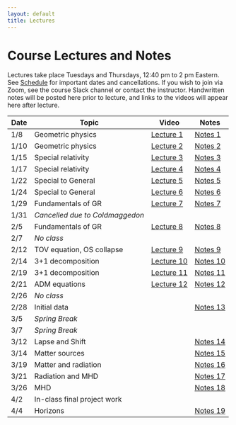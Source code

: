 ```yaml
---
layout: default
title: Lectures
---
```


# Course Lectures and Notes

Lectures take place Tuesdays and Thursdays, 12:40 pm to 2 pm Eastern. See [Schedule](schedule.md) for important dates and cancellations. If you wish to join via Zoom, see the course Slack channel or contact the instructor. Handwritten notes will be posted here prior to lecture, and links to the videos will appear here after lecture.

Date  | Topic                      | Video | Notes 
------|----------------------------|-----------|----------
1/8  | Geometric physics | [Lecture 1](https://www.dropbox.com/s/rsvdjo7j6lfp7b3/ast900\_lecture1\_08012019.mp4?dl=0) | [Notes 1](notes/Lecture1.pdf)
1/10 | Geometric physics | [Lecture 2](https://www.dropbox.com/s/578qini5azmichy/ast900\_lecture2\_10012019.mov?dl=0) | [Notes 2](notes/Lecture2.pdf)
1/15 | Special relativity | [Lecture 3](https://www.dropbox.com/s/b6r4zbwo1fml4o6/ast900\_lecture3\_15012019.mp4?dl=0) | [Notes 3](notes/Lecture3.pdf)
1/17 | Special relativity | [Lecture 4](https://www.dropbox.com/s/l8zsd1i0t0j9y6l/ast900\_lecture4\_17012019.mp4?dl=0) | [Notes 4](notes/Lecture4.pdf)
1/22 | Special to General | [Lecture 5](https://www.dropbox.com/s/f18zry4eobgba81/ast900\_lecture5\_22012019.mp4?dl=0) | [Notes 5](notes/Lecture5.pdf)
1/24 | Special to General | [Lecture 6](https://www.dropbox.com/s/wljzpul20o03mbb/ast900\_lecture6\_24012019.mp4?dl=0) | [Notes 6](notes/Lecture6.pdf)
1/29 | Fundamentals of GR | [Lecture 7](https://youtu.be/40ZtUf9mHxg) | [Notes 7](notes/lecture7.pdf)
1/31 | _Cancelled due to Coldmaggedon_ 
2/5 | Fundamentals of GR | [Lecture 8](https://youtu.be/DDE-d7KqbP0) | [Notes 8](notes/Lecture8.pdf)
2/7 | _No class_ 
2/12 | TOV equation, OS collapse | [Lecture 9](https://youtu.be/z7o\_0Czikvo) | [Notes 9](notes/Lecture9.pdf)
2/14 | 3+1 decomposition | [Lecture 10](https://youtu.be/b4d2-f2MLqE) | [Notes 10](notes/Lecture10.pdf)
2/19 | 3+1 decomposition | [Lecture 11](https://youtu.be/W2hgOrcxMJo) | [Notes 11](notes/Lecture11.pdf)
2/21 | ADM equations | [Lecture 12](https://youtu.be/oQLdXxOMYgI) | [Notes 12](notes/Lecture12.pdf)
2/26 | _No class_ 
2/28 | Initial data | | [Notes 13](notes/Lecture13.pdf)
3/5  | _Spring Break_
3/7  | _Spring Break_
3/12 | Lapse and Shift | | [Notes 14](notes/Lecture14.pdf)
3/14 | Matter sources | | [Notes 15](notes/Lecture15.pdf)
3/19 | Matter and radiation | | [Notes 16](notes/Lecture16.pdf)
3/21 | Radiation and MHD | | [Notes 17](notes/Lecture17.pdf)
3/26 | MHD | | [Notes 18](notes/Lecture18.pdf)
4/2  | In-class final project work
4/4  | Horizons | | [Notes 19](notes/Lecture19.pdf)